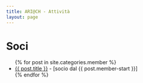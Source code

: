 ```yaml
---
title: ARI@CH - Attività
layout: page
---
```


# Soci

<ul class="posts">
  {% for post in site.categories.member %}
    <li> <a href="{{ site.baseurl }}{{ post.url }}">{{ post.title }}</a> - [socio dal <span>{{ post.member-start }}</span>] </li>
  {% endfor %}
</ul>
